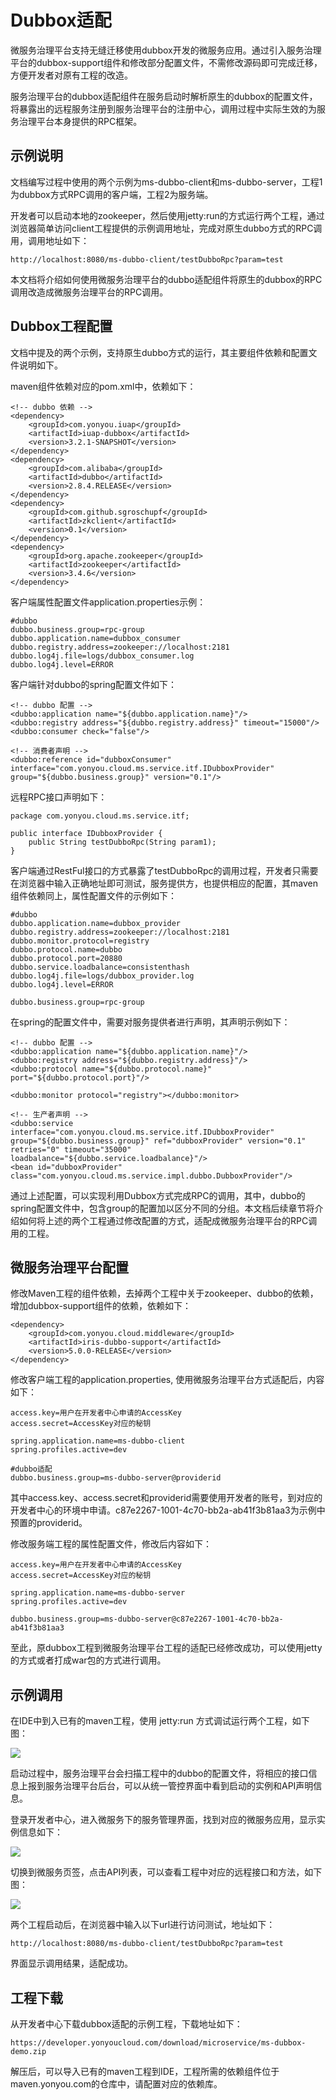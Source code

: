 # Dubbox适配

微服务治理平台支持无缝迁移使用dubbox开发的微服务应用。通过引入服务治理平台的dubbox-support组件和修改部分配置文件，不需修改源码即可完成迁移，方便开发者对原有工程的改造。

服务治理平台的dubbox适配组件在服务启动时解析原生的dubbox的配置文件，将暴露出的远程服务注册到服务治理平台的注册中心，调用过程中实际生效的为服务治理平台本身提供的RPC框架。

## 示例说明
文档编写过程中使用的两个示例为ms-dubbo-client和ms-dubbo-server，工程1为dubbox方式RPC调用的客户端，工程2为服务端。

开发者可以启动本地的zookeeper，然后使用jetty:run的方式运行两个工程，通过浏览器简单访问client工程提供的示例调用地址，完成对原生dubbo方式的RPC调用，调用地址如下：

	http://localhost:8080/ms-dubbo-client/testDubboRpc?param=test

本文档将介绍如何使用微服务治理平台的dubbo适配组件将原生的dubbox的RPC调用改造成微服务治理平台的RPC调用。

## Dubbox工程配置

文档中提及的两个示例，支持原生dubbo方式的运行，其主要组件依赖和配置文件说明如下。

maven组件依赖对应的pom.xml中，依赖如下：

	<!-- dubbo 依赖 -->
    <dependency>
        <groupId>com.yonyou.iuap</groupId>
        <artifactId>iuap-dubbox</artifactId>
        <version>3.2.1-SNAPSHOT</version>
    </dependency>
    <dependency>
        <groupId>com.alibaba</groupId>
        <artifactId>dubbo</artifactId>
        <version>2.8.4.RELEASE</version>
    </dependency>
    <dependency>
        <groupId>com.github.sgroschupf</groupId>
        <artifactId>zkclient</artifactId>
        <version>0.1</version>
    </dependency>
    <dependency>
        <groupId>org.apache.zookeeper</groupId>
        <artifactId>zookeeper</artifactId>
        <version>3.4.6</version>
    </dependency>


客户端属性配置文件application.properties示例：
	
	#dubbo
	dubbo.business.group=rpc-group
	dubbo.application.name=dubbox_consumer
	dubbo.registry.address=zookeeper://localhost:2181
	dubbo.log4j.file=logs/dubbox_consumer.log
	dubbo.log4j.level=ERROR

客户端针对dubbo的spring配置文件如下：

    <!-- dubbo 配置 -->
    <dubbo:application name="${dubbo.application.name}"/>
    <dubbo:registry address="${dubbo.registry.address}" timeout="15000"/>
    <dubbo:consumer check="false"/>

    <!-- 消费者声明 -->
    <dubbo:reference id="dubboxConsumer" interface="com.yonyou.cloud.ms.service.itf.IDubboxProvider" group="${dubbo.business.group}" version="0.1"/>

远程RPC接口声明如下：

	package com.yonyou.cloud.ms.service.itf;
	
	public interface IDubboxProvider {
		public String testDubboRpc(String param1);
	}

客户端通过RestFul接口的方式暴露了testDubboRpc的调用过程，开发者只需要在浏览器中输入正确地址即可测试，服务提供方，也提供相应的配置，其maven组件依赖同上，属性配置文件的示例如下：
	
	#dubbo
	dubbo.application.name=dubbox_provider
	dubbo.registry.address=zookeeper://localhost:2181
	dubbo.monitor.protocol=registry
	dubbo.protocol.name=dubbo
	dubbo.protocol.port=20880
	dubbo.service.loadbalance=consistenthash
	dubbo.log4j.file=logs/dubbox_provider.log
	dubbo.log4j.level=ERROR
	
	dubbo.business.group=rpc-group

在spring的配置文件中，需要对服务提供者进行声明，其声明示例如下：

    <!-- dubbo 配置 -->
    <dubbo:application name="${dubbo.application.name}"/>
    <dubbo:registry address="${dubbo.registry.address}"/>
    <dubbo:protocol name="${dubbo.protocol.name}" port="${dubbo.protocol.port}"/>

    <dubbo:monitor protocol="registry"></dubbo:monitor>

    <!-- 生产者声明 -->
    <dubbo:service interface="com.yonyou.cloud.ms.service.itf.IDubboxProvider" group="${dubbo.business.group}" ref="dubboxProvider" version="0.1" retries="0" timeout="35000" loadbalance="${dubbo.service.loadbalance}"/>
    <bean id="dubboxProvider" class="com.yonyou.cloud.ms.service.impl.dubbo.DubboxProvider"/>

通过上述配置，可以实现利用Dubbox方式完成RPC的调用，其中，dubbo的spring配置文件中，包含group的配置加以区分不同的分组。本文档后续章节将介绍如何将上述的两个工程通过修改配置的方式，适配成微服务治理平台的RPC调用的工程。

## 微服务治理平台配置

修改Maven工程的组件依赖，去掉两个工程中关于zookeeper、dubbo的依赖，增加dubbox-support组件的依赖，依赖如下：

	<dependency>
		<groupId>com.yonyou.cloud.middleware</groupId>
		<artifactId>iris-dubbo-support</artifactId>
		<version>5.0.0-RELEASE</version>
	</dependency>

修改客户端工程的application.properties, 使用微服务治理平台方式适配后，内容如下：

	access.key=用户在开发者中心申请的AccessKey
	access.secret=AccessKey对应的秘钥
	
	spring.application.name=ms-dubbo-client
	spring.profiles.active=dev
	
	#dubbo适配
	dubbo.business.group=ms-dubbo-server@providerid

其中access.key、access.secret和providerid需要使用开发者的账号，到对应的开发者中心的环境中申请。c87e2267-1001-4c70-bb2a-ab41f3b81aa3为示例中预置的providerid。

修改服务端工程的属性配置文件，修改后内容如下：

	access.key=用户在开发者中心申请的AccessKey
	access.secret=AccessKey对应的秘钥
	
	spring.application.name=ms-dubbo-server
	spring.profiles.active=dev
	
	dubbo.business.group=ms-dubbo-server@c87e2267-1001-4c70-bb2a-ab41f3b81aa3

至此，原dubbox工程到微服务治理平台工程的适配已经修改成功，可以使用jetty的方式或者打成war包的方式进行调用。


## 示例调用

在IDE中到入已有的maven工程，使用 jetty:run 方式调试运行两个工程，如下图：

![](/image/debug.png)


启动过程中，服务治理平台会扫描工程中的dubbo的配置文件，将相应的接口信息上报到服务治理平台后台，可以从统一管控界面中看到启动的实例和API声明信息。

登录开发者中心，进入微服务下的服务管理界面，找到对应的微服务应用，显示实例信息如下：

![](/image/dubbo-instance.png)

切换到微服务页签，点击API列表，可以查看工程中对应的远程接口和方法，如下图：

![](/image/apilist.png)

两个工程启动后，在浏览器中输入以下url进行访问测试，地址如下：

	http://localhost:8080/ms-dubbo-client/testDubboRpc?param=test

界面显示调用结果，适配成功。

## 工程下载

从开发者中心下载dubbox适配的示例工程，下载地址如下：

	https://developer.yonyoucloud.com/download/microservice/ms-dubbox-demo.zip

解压后，可以导入已有的maven工程到IDE，工程所需的依赖组件位于maven.yonyou.com的仓库中，请配置对应的依赖库。